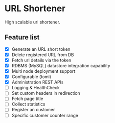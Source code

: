 # URL Shortener
High scalable url shortener.

## Feature list

- [X] Generate an URL short token
- [X] Delete registered URL from DB
- [X] Fetch url details via the token
- [X] RDBMS (MySQL) datastore integration capability
- [X] Multi node deployment support
- [X] Configurable (toml)
- [X] Administration REST APIs
- [ ] Logging & HealthCheck
- [ ] Set custom headers in redirection
- [ ] Fetch page title
- [ ] Collect statistics
- [ ] Register an customer
- [ ] Specific customer counter range